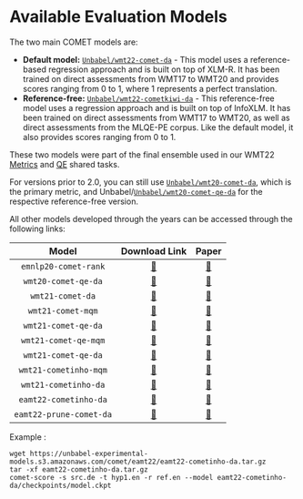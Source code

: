 # Available Evaluation Models

The two main COMET models are:

- **Default model:** [`Unbabel/wmt22-comet-da`](https://huggingface.co/Unbabel/wmt22-comet-da) - This model uses a reference-based regression approach and is built on top of XLM-R. It has been trained on direct assessments from WMT17 to WMT20 and provides scores ranging from 0 to 1, where 1 represents a perfect translation.
- **Reference-free:** [`Unbabel/wmt22-cometkiwi-da`](https://huggingface.co/Unbabel/wmt22-cometkiwi-da) - This reference-free model uses a regression approach and is built on top of InfoXLM. It has been trained on direct assessments from WMT17 to WMT20, as well as direct assessments from the MLQE-PE corpus. Like the default model, it also provides scores ranging from 0 to 1.

These two models were part of the final ensemble used in our WMT22 [Metrics](https://aclanthology.org/2022.wmt-1.52/) and [QE](https://aclanthology.org/2022.wmt-1.60/) shared tasks. 

For versions prior to 2.0, you can still use [`Unbabel/wmt20-comet-da`](https://huggingface.co/Unbabel/wmt20-comet-da), which is the primary metric, and Unbabel/[`Unbabel/wmt20-comet-qe-da`](https://huggingface.co/Unbabel/wmt20-comet-qe-da) for the respective reference-free version.

All other models developed through the years can be accessed through the following links:

| Model | Download Link | Paper | 
| :---: | :-----------: | :---: |
| `emnlp20-comet-rank` | [🔗](https://unbabel-experimental-models.s3.amazonaws.com/comet/wmt20/emnlp20-comet-rank.tar.gz) | [🔗](https://aclanthology.org/2020.emnlp-main.213/) |
| `wmt20-comet-qe-da` | [🔗](https://unbabel-experimental-models.s3.amazonaws.com/comet/wmt20/wmt20-comet-qe-da.tar.gz) | [🔗](https://aclanthology.org/2020.wmt-1.101/) |
| `wmt21-comet-da` | [🔗](https://unbabel-experimental-models.s3.amazonaws.com/comet/wmt21/wmt21-comet-da.tar.gz) | [🔗](https://aclanthology.org/2021.wmt-1.111/) |
| `wmt21-comet-mqm` | [🔗](https://unbabel-experimental-models.s3.amazonaws.com/comet/wmt21/wmt21-comet-mqm.tar.gz) | [🔗](https://aclanthology.org/2021.wmt-1.111/) |
| `wmt21-comet-qe-da` | [🔗](https://unbabel-experimental-models.s3.amazonaws.com/comet/wmt21/wmt21-comet-qe-da.tar.gz) | [🔗](https://aclanthology.org/2021.wmt-1.111/) |
| `wmt21-comet-qe-mqm` | [🔗](https://unbabel-experimental-models.s3.amazonaws.com/comet/wmt21/wmt21-comet-qe-mqm.tar.gz) | [🔗](https://aclanthology.org/2021.wmt-1.111/) |
| `wmt21-comet-qe-da` | [🔗](https://unbabel-experimental-models.s3.amazonaws.com/comet/wmt21/wmt21-comet-qe-da.tar.gz) | [🔗](https://aclanthology.org/2021.wmt-1.111/) |
| `wmt21-cometinho-mqm` | [🔗](https://unbabel-experimental-models.s3.amazonaws.com/comet/wmt21/wmt21-cometinho-mqm.tar.gz) | [🔗](https://aclanthology.org/2021.wmt-1.111/) |
| `wmt21-cometinho-da` | [🔗](https://unbabel-experimental-models.s3.amazonaws.com/comet/wmt21/wmt21-cometinho-da.tar.gz) | [🔗](https://aclanthology.org/2021.wmt-1.111/) | 
| `eamt22-cometinho-da` | [🔗](https://unbabel-experimental-models.s3.amazonaws.com/comet/eamt22/eamt22-cometinho-da.tar.gz) | [🔗](https://aclanthology.org/2022.eamt-1.9/) |
| `eamt22-prune-comet-da` | [🔗](https://unbabel-experimental-models.s3.amazonaws.com/comet/eamt22/eamt22-prune-comet-da.tar.gz) | [🔗](https://aclanthology.org/2022.eamt-1.9/) |

Example :

```
wget https://unbabel-experimental-models.s3.amazonaws.com/comet/eamt22/eamt22-cometinho-da.tar.gz
tar -xf eamt22-cometinho-da.tar.gz
comet-score -s src.de -t hyp1.en -r ref.en --model eamt22-cometinho-da/checkpoints/model.ckpt
```
